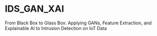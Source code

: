 # IDS_GAN_XAI
From Black Box to Glass Box: Applying GANs, Feature Extraction, and Explainable AI to Intrusion Detection on IoT Data
